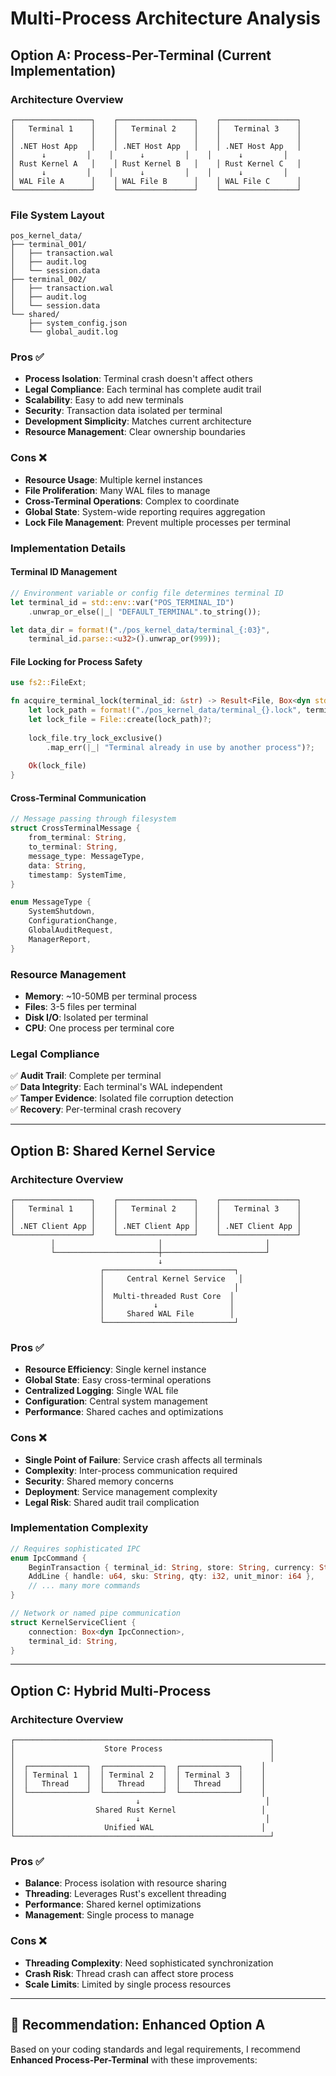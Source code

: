 # Multi-Process Architecture Analysis

## Option A: Process-Per-Terminal (Current Implementation)

### Architecture Overview
```
┌─────────────────┐    ┌─────────────────┐    ┌─────────────────┐
│   Terminal 1    │    │   Terminal 2    │    │   Terminal 3    │
│                 │    │                 │    │                 │
│ .NET Host App   │    │ .NET Host App   │    │ .NET Host App   │
│      ↓         │    │      ↓         │    │      ↓         │
│ Rust Kernel A   │    │ Rust Kernel B   │    │ Rust Kernel C   │
│      ↓         │    │      ↓         │    │      ↓         │
│ WAL File A      │    │ WAL File B      │    │ WAL File C      │
└─────────────────┘    └─────────────────┘    └─────────────────┘
```

### File System Layout
```
pos_kernel_data/
├── terminal_001/
│   ├── transaction.wal
│   ├── audit.log
│   └── session.data
├── terminal_002/
│   ├── transaction.wal
│   ├── audit.log
│   └── session.data
└── shared/
    ├── system_config.json
    └── global_audit.log
```

### Pros ✅
- **Process Isolation**: Terminal crash doesn't affect others
- **Legal Compliance**: Each terminal has complete audit trail
- **Scalability**: Easy to add new terminals
- **Security**: Transaction data isolated per terminal
- **Development Simplicity**: Matches current architecture
- **Resource Management**: Clear ownership boundaries

### Cons ❌
- **Resource Usage**: Multiple kernel instances
- **File Proliferation**: Many WAL files to manage
- **Cross-Terminal Operations**: Complex to coordinate
- **Global State**: System-wide reporting requires aggregation
- **Lock File Management**: Prevent multiple processes per terminal

### Implementation Details

#### Terminal ID Management
```rust
// Environment variable or config file determines terminal ID
let terminal_id = std::env::var("POS_TERMINAL_ID")
    .unwrap_or_else(|_| "DEFAULT_TERMINAL".to_string());

let data_dir = format!("./pos_kernel_data/terminal_{:03}", 
    terminal_id.parse::<u32>().unwrap_or(999));
```

#### File Locking for Process Safety
```rust
use fs2::FileExt;

fn acquire_terminal_lock(terminal_id: &str) -> Result<File, Box<dyn std::error::Error>> {
    let lock_path = format!("./pos_kernel_data/terminal_{}.lock", terminal_id);
    let lock_file = File::create(lock_path)?;
    
    lock_file.try_lock_exclusive()
        .map_err(|_| "Terminal already in use by another process")?;
    
    Ok(lock_file)
}
```

#### Cross-Terminal Communication
```rust
// Message passing through filesystem
struct CrossTerminalMessage {
    from_terminal: String,
    to_terminal: String,
    message_type: MessageType,
    data: String,
    timestamp: SystemTime,
}

enum MessageType {
    SystemShutdown,
    ConfigurationChange,
    GlobalAuditRequest,
    ManagerReport,
}
```

### Resource Management
- **Memory**: ~10-50MB per terminal process
- **Files**: 3-5 files per terminal
- **Disk I/O**: Isolated per terminal
- **CPU**: One process per terminal core

### Legal Compliance
✅ **Audit Trail**: Complete per terminal  
✅ **Data Integrity**: Each terminal's WAL independent  
✅ **Tamper Evidence**: Isolated file corruption detection  
✅ **Recovery**: Per-terminal crash recovery  

---

## Option B: Shared Kernel Service

### Architecture Overview
```
┌─────────────────┐    ┌─────────────────┐    ┌─────────────────┐
│   Terminal 1    │    │   Terminal 2    │    │   Terminal 3    │
│                 │    │                 │    │                 │
│ .NET Client App │    │ .NET Client App │    │ .NET Client App │
└─────────────────┘    └─────────────────┘    └─────────────────┘
         │                       │                       │
         └───────────────────────┼───────────────────────┘
                                 ↓
                    ┌─────────────────────────────┐
                    │     Central Kernel Service   │
                    │                             │
                    │  Multi-threaded Rust Core  │
                    │           ↓                │
                    │     Shared WAL File        │
                    └─────────────────────────────┘
```

### Pros ✅
- **Resource Efficiency**: Single kernel instance
- **Global State**: Easy cross-terminal operations
- **Centralized Logging**: Single WAL file
- **Configuration**: Central system management
- **Performance**: Shared caches and optimizations

### Cons ❌
- **Single Point of Failure**: Service crash affects all terminals
- **Complexity**: Inter-process communication required
- **Security**: Shared memory concerns
- **Deployment**: Service management complexity
- **Legal Risk**: Shared audit trail complication

### Implementation Complexity
```rust
// Requires sophisticated IPC
enum IpcCommand {
    BeginTransaction { terminal_id: String, store: String, currency: String },
    AddLine { handle: u64, sku: String, qty: i32, unit_minor: i64 },
    // ... many more commands
}

// Network or named pipe communication
struct KernelServiceClient {
    connection: Box<dyn IpcConnection>,
    terminal_id: String,
}
```

---

## Option C: Hybrid Multi-Process

### Architecture Overview
```
┌─────────────────────────────────────────────────────────┐
│                    Store Process                        │
│                                                         │
│  ┌─────────────┐  ┌─────────────┐  ┌─────────────┐    │
│  │ Terminal 1  │  │ Terminal 2  │  │ Terminal 3  │    │
│  │   Thread    │  │   Thread    │  │   Thread    │    │
│  └─────────────┘  └─────────────┘  └─────────────┘    │
│                           ↓                            │
│                  Shared Rust Kernel                   │
│                           ↓                            │
│                    Unified WAL                        │
└─────────────────────────────────────────────────────────┘
```

### Pros ✅
- **Balance**: Process isolation with resource sharing
- **Threading**: Leverages Rust's excellent threading
- **Performance**: Shared kernel optimizations
- **Management**: Single process to manage

### Cons ❌
- **Threading Complexity**: Need sophisticated synchronization
- **Crash Risk**: Thread crash can affect store process
- **Scale Limits**: Limited by single process resources

---

## 🎯 Recommendation: Enhanced Option A

Based on your coding standards and legal requirements, I recommend **Enhanced Process-Per-Terminal** with these improvements:
